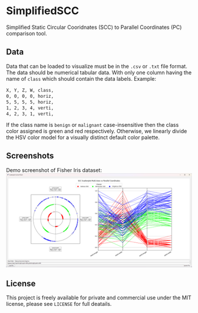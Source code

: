 # SimplifiedSCC

Simplified Static Circular Cooridnates (SCC) to Parallel Coordinates (PC) comparison tool.

## Data

Data that can be loaded to visualize must be in the `.csv` or `.txt` file format. The data should be numerical tabular data. With only one column having the name of `class` which should contain the data labels. Example:

```csv
X, Y, Z, W, class,
0, 0, 0, 0, horiz,
5, 5, 5, 5, horiz,
1, 2, 3, 4, verti,
4, 2, 3, 1, verti,
```

If the class name is `benign` or `malignant` case-insensitive then the class color assigned is green and red respectively. Otherwise, we linearly divide the HSV color model for a visually distinct default color palette.

## Screenshots

Demo screenshot of Fisher Iris dataset:
![Demo screenshot of Iris dataset](screenshots/demo_iris.png)

## License

This project is freely available for private and commercial use under the MIT license, please see `LICENSE` for full deatails.
